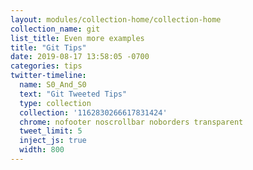 ```yaml
---
layout: modules/collection-home/collection-home
collection_name: git
list_title: Even more examples
title: "Git Tips"
date: 2019-08-17 13:58:05 -0700
categories: tips
twitter-timeline:
  name: S0_And_S0
  text: "Git Tweeted Tips"
  type: collection
  collection: '1162830266617831424'
  chrome: nofooter noscrollbar noborders transparent
  tweet_limit: 5
  inject_js: true
  width: 800
---
```

